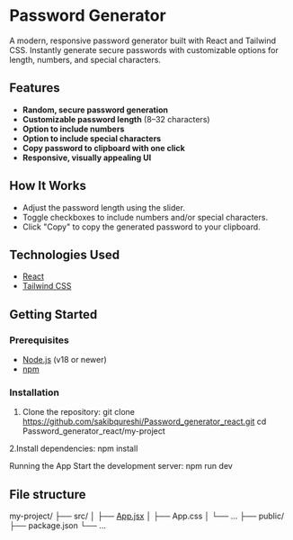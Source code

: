 # Password Generator

A modern, responsive password generator built with React and Tailwind CSS. Instantly generate secure passwords with customizable options for length, numbers, and special characters.

## Features

- **Random, secure password generation**
- **Customizable password length** (8–32 characters)
- **Option to include numbers**
- **Option to include special characters**
- **Copy password to clipboard with one click**
- **Responsive, visually appealing UI**

## How It Works

- Adjust the password length using the slider.
- Toggle checkboxes to include numbers and/or special characters.
- Click "Copy" to copy the generated password to your clipboard.

## Technologies Used

- [React](https://react.dev/)
- [Tailwind CSS](https://tailwindcss.com/)

## Getting Started

### Prerequisites

- [Node.js](https://nodejs.org/) (v18 or newer)
- [npm](https://www.npmjs.com/)

### Installation

1. Clone the repository:
   git clone https://github.com/sakibqureshi/Password_generator_react.git
   cd Password_generator_react/my-project

2.Install dependencies:
npm install

Running the App
Start the development server:
npm run dev

## File structure

my-project/
├── src/
│   ├── [App.jsx](http://_vscodecontentref_/1)
│   ├── App.css
│   └── ...
├── public/
├── package.json
└── ...
